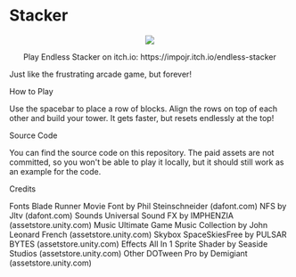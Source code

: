 # Stacker

<div width="400px" align="center">
  <img src="https://img.itch.zone/aW1nLzcyNjExODUucG5n/315x250%23c/M8tlgz.png">
  <p>Play Endless Stacker on itch.io: https://impojr.itch.io/endless-stacker</p>
</div>

Just like the frustrating arcade game, but forever!

How to Play

Use the spacebar to place a row of blocks. Align the rows on top of each other and build your tower. It gets faster, but resets endlessly at the top!

Source Code

You can find the source code on this repository.
The paid assets are not committed, so you won't be able to play it locally, but it should still work as an example for the code.

Credits

Fonts
Blade Runner Movie Font by Phil Steinschneider (dafont.com)
NFS by Jltv (dafont.com)
Sounds
Universal Sound FX by IMPHENZIA (assetstore.unity.com)
Music
Ultimate Game Music Collection by John Leonard French (assetstore.unity.com)
Skybox
SpaceSkiesFree by PULSAR BYTES (assetstore.unity.com)
Effects
All In 1 Sprite Shader by Seaside Studios (assetstore.unity.com)
Other
DOTween Pro by Demigiant (assetstore.unity.com)
